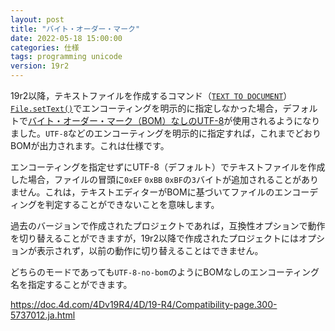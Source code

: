```yaml
---
layout: post
title: "バイト・オーダー・マーク"
date: 2022-05-18 15:00:00
categories: 仕様
tags: programming unicode
version: 19r2
---
```


19r2以降，テキストファイルを作成するコマンド（[`TEXT TO DOCUMENT`](https://doc.4d.com/4Dv19/4D/19.1/TEXT-TO-DOCUMENT.301-5654281.ja.html)）[`File.setText()`](https://doc.4d.com/4Dv19/4D/19.1/filesetText.305-5652931.ja.html)でエンコーティングを明示的に指定しなかった場合，デフォルトで[バイト・オーダー・マーク（BOM）なしのUTF-8](https://blog.4d.com/invisible-characters-on-stage/)が使用されるようになりました。`UTF-8`などのエンコーティングを明示的に指定すれば，これまでどおりBOMが出力されます。これは仕様です。

エンコーティングを指定せずにUTF-8（デフォルト）でテキストファイルを作成した場合，ファイルの冒頭に`0xEF` `0xBB` `0xBF`の`3`バイトが追加されることがありません。これは，テキストエディターがBOMに基づいてファイルのエンコーディングを判定することができないことを意味します。

過去のバージョンで作成されたプロジェクトであれば，互換性オプションで動作を切り替えることができますが，19r2以降で作成されたプロジェクトにはオプションが表示されず，以前の動作に切り替えることはできません。

どちらのモードであっても`UTF-8-no-bom`のようにBOMなしのエンコーティング名を指定することができます。

<i class="fa fa-external-link" aria-hidden="true"></i> https://doc.4d.com/4Dv19R4/4D/19-R4/Compatibility-page.300-5737012.ja.html
